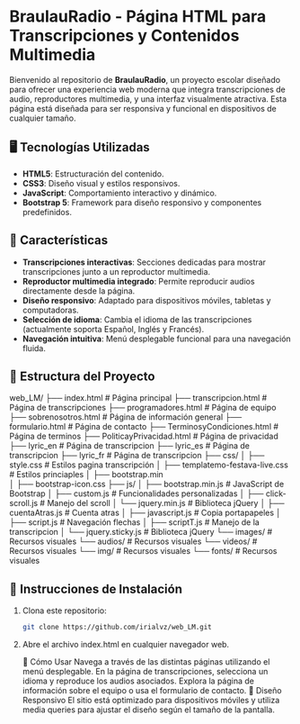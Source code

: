 # BraulauRadio - Página HTML para Transcripciones y Contenidos Multimedia

Bienvenido al repositorio de **BraulauRadio**, un proyecto escolar diseñado para ofrecer una experiencia web moderna que integra transcripciones de audio, reproductores multimedia, y una interfaz visualmente atractiva. Esta página está diseñada para ser responsiva y funcional en dispositivos de cualquier tamaño.

## 🖥️ Tecnologías Utilizadas

- **HTML5**: Estructuración del contenido.
- **CSS3**: Diseño visual y estilos responsivos.
- **JavaScript**: Comportamiento interactivo y dinámico.
- **Bootstrap 5**: Framework para diseño responsivo y componentes predefinidos.

## 🚀 Características

- **Transcripciones interactivas**: Secciones dedicadas para mostrar transcripciones junto a un reproductor multimedia.
- **Reproductor multimedia integrado**: Permite reproducir audios directamente desde la página.
- **Diseño responsivo**: Adaptado para dispositivos móviles, tabletas y computadoras.
- **Selección de idioma**: Cambia el idioma de las transcripciones (actualmente soporta Español, Inglés y Francés).
- **Navegación intuitiva**: Menú desplegable funcional para una navegación fluida.

## 📂 Estructura del Proyecto
web_LM/
├── index.html               # Página principal
├── transcripcion.html       # Página de transcripciones
├── programadores.html       # Página de equipo
├── sobrenosotros.html       # Página de información general
├── formulario.html          # Página de contacto
├── TerminosyCondiciones.html          # Página de terminos
├── PoliticayPrivacidad.html          # Página de privacidad
├── lyric_en                 # Página de transcripcion
├── lyric_es                 # Página de transcripcion
├── lyric_fr                 # Página de transcripcion
├── css/
│   ├── style.css            # Estilos pagina transcripción
│   ├── templatemo-festava-live.css # Estilos princiaples
│   ├── bootstrap.min            
│   ├── bootstrap-icon.css
├── js/
│   ├── bootstrap.min.js     # JavaScript de Bootstrap
│   ├── custom.js            # Funcionalidades personalizadas
│   ├── click-scroll.js      # Manejo del scroll
│   └── jquery.min.js        # Biblioteca jQuery
│   ├── cuentaAtras.js       # Cuenta atras
│   ├── javascript.js        # Copia portapapeles
│   ├── script.js            # Navegación flechas
│   ├── scriptT.js           # Manejo de la transcripcion
│   └── jquery.sticky.js        # Biblioteca jQuery
└── images/                  # Recursos visuales
└── audios/                  # Recursos visuales
└── videos/                  # Recursos visuales
└── img/                  # Recursos visuales
└── fonts/                  # Recursos visuales


## 🔧 Instrucciones de Instalación

1. Clona este repositorio:
   ```bash
   git clone https://github.com/irialvz/web_LM.git
2. Abre el archivo index.html en cualquier navegador web.

   🌟 Cómo Usar
Navega a través de las distintas páginas utilizando el menú desplegable.
En la página de transcripciones, selecciona un idioma y reproduce los audios asociados.
Explora la página de información sobre el equipo o usa el formulario de contacto.
📱 Diseño Responsivo
El sitio está optimizado para dispositivos móviles y utiliza media queries para ajustar el diseño según el tamaño de la pantalla.
